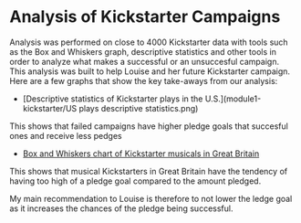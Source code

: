 # Analysis of Kickstarter Campaigns

Analysis was performed on close to 4000 Kickstarter data with tools such as the Box and Whiskers graph, descriptive statistics and other tools in order to analyze what makes a successful or an unsuccesful campaign. This analysis was built to help Louise and her future Kickstarter campaign. Here are a few graphs that show the key take-aways from our analysis:

* [Descriptive statistics of Kickstarter plays in the U.S.](module1-kickstarter/US plays descriptive statistics.png)

This shows that failed campaigns have higher pledge goals that succesful ones and receive less pedges

* [Box and Whiskers chart of Kickstarter musicals in Great Britain](https://raw.githubusercontent.com/ziye249235/module1-kickstarter/master/box%20and%20whiskers.PNG)

This shows that musical Kickstarters in Great Britain have the tendency of having too high of a pledge goal compared to the amount pledged.

My main recommendation to Louise is therefore to not lower the ledge goal as it increases the chances of the pledge being successful. 

